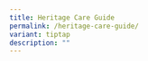 ```yaml
---
title: Heritage Care Guide
permalink: /heritage-care-guide/
variant: tiptap
description: ""
---
```


